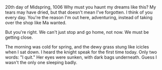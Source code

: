 <!-- title: Explorer's Journal #3 -->

20th day of Midspring, 1006
Why must you haunt my dreams like this? My tears may have dried, but that doesn't mean I've forgotten. I think of you every day. You're the reason I'm out here, adventuring, instead of taking over the shop like Ma wanted.

But you're right. We can't just stop and go home, not now. We must be getting close.

The morning was cold for spring, and the dewy grass stung like icicles when I sat down. I heard the knight speak for the first time today. Only two words: "I quit." Her eyes were sunken, with dark bags underneath. Guess I wasn't the only one sleeping badly.
